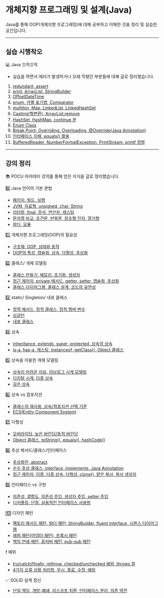 # 개체지향 프로그래밍 및 설계(Java)

Java를 통해 OOP(개체지향 프로그래밍)에 대해 공부하고 이해한 것을 정리 및 실습한 공간입니다.

---
## 실습 시행착오
💻 Java 끄적끄적
  - 실습을 하면서 에러가 발생하거나 오래 막혔던 부분들에 대해 글로 정리했습니다.
  1. [redundant, assert](https://blog.naver.com/harrison1995/222206425174)
  2. [print, ArrayList, StringBuilder](https://blog.naver.com/harrison1995/222211731479)
  3. [OffsetDateTime](https://blog.naver.com/harrison1995/222214262650)
  4. [enum, 카멜 표기법, Comparator](https://blog.naver.com/harrison1995/222218116228)
  5. [multiton, Map, LinkedList, LinkedHashSet](https://blog.naver.com/harrison1995/222224840887)
  6. [Casting(형변환), ArrayList.remove](https://blog.naver.com/harrison1995/222230787998)
  7. [HashSet, HashMap, continue 문](https://blog.naver.com/harrison1995/222253121144)
  8. [Enum Class](https://blog.naver.com/harrison1995/222259175363)
  9. [Break Point, Overriding, Overloading, @Override(Java Annotation)](https://blog.naver.com/harrison1995/222265598589)
  10. [인터페이스 이해, equals() 활용](https://blog.naver.com/harrison1995/222291963299)
  11. [BufferedReader, NumberFormatException, PrintStream, printf 정렬](https://blog.naver.com/harrison1995/222294472307)

---
## 강의 정리
📚 POCU 아카데미 강의를 통해 얻은 지식을 글로 정리했습니다.

0️⃣ Java 언어의 기본 문법
  - [패키지, 빌드, 실행](https://blog.naver.com/harrison1995/222196494366)
  - [JVM, 자료형, unsigned, char, String](https://blog.naver.com/harrison1995/222197229356)
  - [리터럴, final, 주석, 연산자, 캐스팅](https://blog.naver.com/harrison1995/222197667906)
  - [문자열 비교, 조건문, 반복문, 참조형 인자, 열거형](https://blog.naver.com/harrison1995/222198873652)
  - [람다, 모듈](https://blog.naver.com/harrison1995/222199899403)

1️⃣ 개체지향 프로그래밍(OOP)의 필요성
  - [구조체, OOP, 상태와 동작](https://blog.naver.com/harrison1995/222203871324)
  - [OOP의 특성, 캡슐화, 상속, 다형성, 추상화](https://blog.naver.com/harrison1995/222204044238)

2️⃣ 클래스/ 개체 모델링
  - [클래스 만들기, 메모리, 초기화, 생성자](https://blog.naver.com/harrison1995/222205370743)
  - [접근 제어자, private 메서드, getter, setter, 캡슐화, 추상화](https://blog.naver.com/harrison1995/222207591430)
  - [클래스 다이어그램, 클래스 설계, 코드의 유연성](https://blog.naver.com/harrison1995/222209380399)

3️⃣ static/ Singleton/ 내포 클래스
  - [정적 메서드, 정적 클래스, 정적 멤버 변수](https://blog.naver.com/harrison1995/222219819357)
  - [싱글턴](https://blog.naver.com/harrison1995/222222283888)
  - [내포 클래스](https://blog.naver.com/harrison1995/222223019513)

4️⃣ 상속
  - [inheritance, extends, super, protected, 상속의 상속](https://blog.naver.com/harrison1995/222227726490)
  - [is-a, has-a, 캐스팅, instanceof, getClass(), Object 클래스](https://blog.naver.com/harrison1995/222228198733)

5️⃣ 상속을 이용한 개체 모델링
  - [상속이 어려운 이유, 아날로그 시계 모델링](https://blog.naver.com/harrison1995/222232006147)
  - [디지털 시계, 다중 상속](https://blog.naver.com/harrison1995/222232289272)
  - [깊은 상속](https://blog.naver.com/harrison1995/222232339610)

6️⃣ 상속 vs 컴포지션
  - [클래스의 재사용, 상속/컴포지션 선택 기준](https://blog.naver.com/harrison1995/222253495437)
  - [ECS(Entity Component System)](https://blog.naver.com/harrison1995/222253528907)

7️⃣ 다형성
  - [오버라이딩, 늦은 바인딩/동적 바인딩](https://blog.naver.com/harrison1995/222263150983)
  - [Object 클래스, toString(), equals(), hashCode()](https://blog.naver.com/harrison1995/222263247140)

8️⃣ 추상 메서드/클래스/인터페이스
  - [추상화란, abstract](https://blog.naver.com/harrison1995/222269018270)
  - [순수 추상 클래스, interface, implements, Java Annotation](https://blog.naver.com/harrison1995/222269928448)
  - [접근 제어자, 이름, 다중 상속, 다형성, clone(), 얕은 복사, 복사 생성자](https://blog.naver.com/harrison1995/222270147852)

9️⃣ 인터페이스 vs 구현
  - [의존성, 결합도, 의존성 주입, 생성자 주입, setter 주입](https://blog.naver.com/harrison1995/222277702303)
  - [디커플링, 단점, 실용적인 인터페이스 사용법](https://blog.naver.com/harrison1995/222277832975)

🔟 디자인 패턴
  - [팩토리 메서드 패턴, 빌더 패턴, StringBuilder, fluent interface, 시퀀스 다이어그램](https://blog.naver.com/harrison1995/222279065570)
  - [래퍼 패턴(어댑터 패턴), 프록시 패턴](https://blog.naver.com/harrison1995/222289133874)
  - [책임 연쇄 패턴, 옵저버 패턴, pub-sub 패턴](https://blog.naver.com/harrison1995/222289182216)

❗️ 예외
  - [try/catch/finally, rethrow, checked/unchecked 예외, throws 절](https://blog.naver.com/harrison1995/222290106343)
  - [4가지 오류 상황 처리법, 무시, 종료, 수정, 예외](https://blog.naver.com/harrison1995/222293222907)

✅ SOLID 설계 정신
  - [단일 책임, 개방-폐쇄, 리스코프 치환, 인터페이스 분리, 의존 역전](https://blog.naver.com/harrison1995/222298345299)
